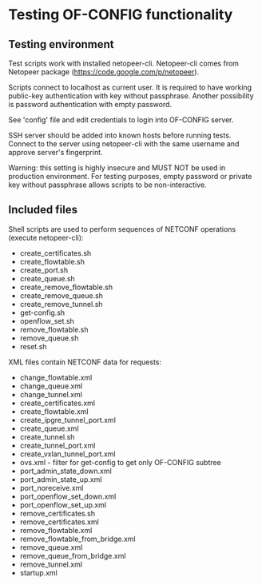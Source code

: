 Testing OF-CONFIG functionality
===============================

Testing environment
-------------------

Test scripts work with installed netopeer-cli. Netopeer-cli comes from Netopeer package  (https://code.google.com/p/netopeer).

Scripts connect to localhost as current user.
It is required to have working public-key authentication
with key without passphrase. Another possibility is password authentication with
empty password.

See 'config' file and edit credentials to login into OF-CONFIG server.

SSH server should be added into known hosts before running tests. Connect to the server
using netopeer-cli with the same username and approve server's fingerprint.

Warning: this setting is highly insecure and MUST NOT be used in production environment.
For testing purposes, empty password or private key without passphrase allows scripts
to be non-interactive.

Included files
--------------

Shell scripts are used to perform sequences of NETCONF operations (execute netopeer-cli):

  * create_certificates.sh
  * create_flowtable.sh
  * create_port.sh
  * create_queue.sh
  * create_remove_flowtable.sh
  * create_remove_queue.sh
  * create_remove_tunnel.sh
  * get-config.sh
  * openflow_set.sh
  * remove_flowtable.sh
  * remove_queue.sh
  * reset.sh

XML files contain NETCONF data for requests:

  * change_flowtable.xml
  * change_queue.xml
  * change_tunnel.xml
  * create_certificates.xml
  * create_flowtable.xml
  * create_ipgre_tunnel_port.xml
  * create_queue.xml
  * create_tunnel.sh
  * create_tunnel_port.xml
  * create_vxlan_tunnel_port.xml
  * ovs.xml - filter for get-config to get only OF-CONFIG subtree
  * port_admin_state_down.xml
  * port_admin_state_up.xml
  * port_noreceive.xml
  * port_openflow_set_down.xml
  * port_openflow_set_up.xml
  * remove_certificates.sh
  * remove_certificates.xml
  * remove_flowtable.xml
  * remove_flowtable_from_bridge.xml
  * remove_queue.xml
  * remove_queue_from_bridge.xml
  * remove_tunnel.xml
  * startup.xml


